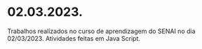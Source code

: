 # 02.03.2023.
Trabalhos realizados no curso de aprendizagem do SENAI no dia 02/03/2023. Atividades feitas em Java Script.
